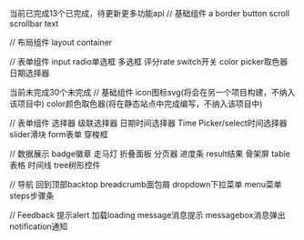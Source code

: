 当前已完成13个已完成，待更新更多功能api
// 基础组件
a
border
button
scroll
scrollbar
text

// 布局组件
layout
container

// 表单组件
input
radio单选框
多选框
评分rate
switch开关
color picker取色器
日期选择器





当前未完成30个未完成
// 基础组件
icon图标svg(将会在另一个项目构建，不纳入该项目中)
color颜色取色器(将在静态站点中完成编写，不纳入该项目中)

// 表单组件
选择器
级联选择器
日期时间选择器
Time Picker/select时间选择器
slider滑块
form表单
穿梭框

// 数据展示
badge徽章
走马灯
折叠面板
分页器
进度条
result结果
骨架屏
table表格
时间线
tree树形控件

// 导航
回到顶部backtop
breadcrumb面包屑
dropdown下拉菜单
menu菜单
steps步骤条

// Feedback
提示alert
加载loading
message消息提示
messagebox消息弹出
notification通知
